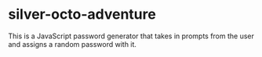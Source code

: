 # silver-octo-adventure
This is a JavaScript password generator that takes in prompts from the user and assigns a random password with it.
